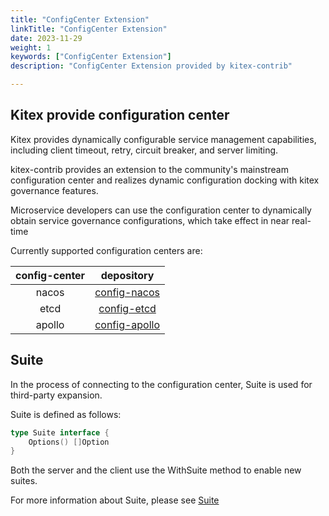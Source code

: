 ```yaml
---
title: "ConfigCenter Extension"
linkTitle: "ConfigCenter Extension"
date: 2023-11-29
weight: 1
keywords: ["ConfigCenter Extension"]
description: "ConfigCenter Extension provided by kitex-contrib"

---
```


## Kitex provide configuration center

Kitex provides dynamically configurable service management capabilities, including client timeout, retry, circuit breaker, and server limiting.

kitex-contrib provides an extension to the community's mainstream configuration center and realizes dynamic configuration docking with kitex governance features.

Microservice developers can use the configuration center to dynamically obtain service governance configurations, which take effect in near real-time

Currently supported configuration centers are:

| config-center |                           depository                            |
|:-------------:|:---------------------------------------------------------------:|
|     nacos     |  [config-nacos](https://github.com/kitex-contrib/config-nacos)  |
|     etcd      |   [config-etcd](https://github.com/kitex-contrib/config-etcd)   |
|    apollo     | [config-apollo](https://github.com/kitex-contrib/config-apollo) |

## Suite

In the process of connecting to the configuration center, Suite is used for third-party expansion.

Suite is defined as follows:
```go
type Suite interface {
    Options() []Option
}
```
Both the server and the client use the WithSuite method to enable new suites.

For more information about Suite, please see [Suite](../../framework-exten/suite)

